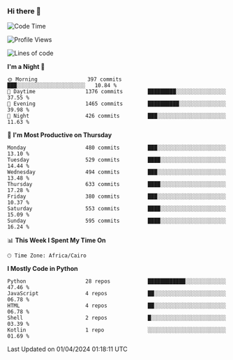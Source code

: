 ### Hi there 👋

<!--
**AMR-KELEG/AMR-KELEG** is a ✨ _special_ ✨ repository because its `README.md` (this file) appears on your GitHub profile.

Here are some ideas to get you started:

- 🔭 I’m currently working on ...
- 🌱 I’m currently learning ...
- 👯 I’m looking to collaborate on ...
- 🤔 I’m looking for help with ...
- 💬 Ask me about ...
- 📫 How to reach me: ...
- 😄 Pronouns: ...
- ⚡ Fun fact: ...
-->

<!--START_SECTION:waka-->
![Code Time](http://img.shields.io/badge/Code%20Time-0%20secs-blue)

![Profile Views](http://img.shields.io/badge/Profile%20Views-0-blue)

![Lines of code](https://img.shields.io/badge/From%20Hello%20World%20I%27ve%20Written-20.7%20million%20lines%20of%20code-blue)

**I'm a Night 🦉** 

```text
🌞 Morning                397 commits         ███░░░░░░░░░░░░░░░░░░░░░░   10.84 % 
🌆 Daytime                1376 commits        █████████░░░░░░░░░░░░░░░░   37.55 % 
🌃 Evening                1465 commits        ██████████░░░░░░░░░░░░░░░   39.98 % 
🌙 Night                  426 commits         ███░░░░░░░░░░░░░░░░░░░░░░   11.63 % 
```
📅 **I'm Most Productive on Thursday** 

```text
Monday                   480 commits         ███░░░░░░░░░░░░░░░░░░░░░░   13.10 % 
Tuesday                  529 commits         ████░░░░░░░░░░░░░░░░░░░░░   14.44 % 
Wednesday                494 commits         ███░░░░░░░░░░░░░░░░░░░░░░   13.48 % 
Thursday                 633 commits         ████░░░░░░░░░░░░░░░░░░░░░   17.28 % 
Friday                   380 commits         ███░░░░░░░░░░░░░░░░░░░░░░   10.37 % 
Saturday                 553 commits         ████░░░░░░░░░░░░░░░░░░░░░   15.09 % 
Sunday                   595 commits         ████░░░░░░░░░░░░░░░░░░░░░   16.24 % 
```


📊 **This Week I Spent My Time On** 

```text
🕑︎ Time Zone: Africa/Cairo
```

**I Mostly Code in Python** 

```text
Python                   28 repos            ████████████░░░░░░░░░░░░░   47.46 % 
JavaScript               4 repos             ██░░░░░░░░░░░░░░░░░░░░░░░   06.78 % 
HTML                     4 repos             ██░░░░░░░░░░░░░░░░░░░░░░░   06.78 % 
Shell                    2 repos             █░░░░░░░░░░░░░░░░░░░░░░░░   03.39 % 
Kotlin                   1 repo              ░░░░░░░░░░░░░░░░░░░░░░░░░   01.69 % 
```




 Last Updated on 01/04/2024 01:18:11 UTC
<!--END_SECTION:waka-->
